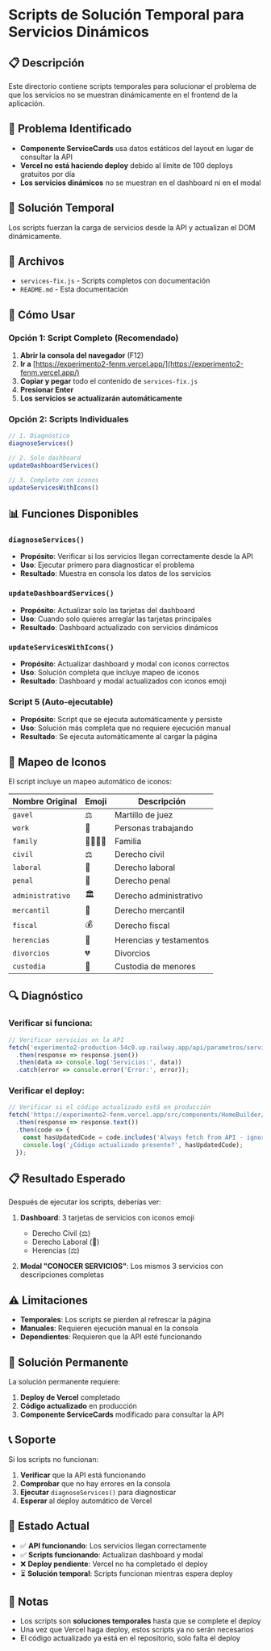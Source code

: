 # Scripts de Solución Temporal para Servicios Dinámicos

## 📋 Descripción

Este directorio contiene scripts temporales para solucionar el problema de que los servicios no se muestran dinámicamente en el frontend de la aplicación.

## 🚨 Problema Identificado

- **Componente ServiceCards** usa datos estáticos del layout en lugar de consultar la API
- **Vercel no está haciendo deploy** debido al límite de 100 deploys gratuitos por día
- **Los servicios dinámicos** no se muestran en el dashboard ni en el modal

## 🔧 Solución Temporal

Los scripts fuerzan la carga de servicios desde la API y actualizan el DOM dinámicamente.

## 📁 Archivos

- `services-fix.js` - Scripts completos con documentación
- `README.md` - Esta documentación

## 🚀 Cómo Usar

### Opción 1: Script Completo (Recomendado)

1. **Abrir la consola del navegador** (F12)
2. **Ir a** [https://experimento2-fenm.vercel.app/](https://experimento2-fenm.vercel.app/)
3. **Copiar y pegar** todo el contenido de `services-fix.js`
4. **Presionar Enter**
5. **Los servicios se actualizarán automáticamente**

### Opción 2: Scripts Individuales

```javascript
// 1. Diagnóstico
diagnoseServices()

// 2. Solo dashboard
updateDashboardServices()

// 3. Completo con iconos
updateServicesWithIcons()
```

## 📊 Funciones Disponibles

### `diagnoseServices()`
- **Propósito**: Verificar si los servicios llegan correctamente desde la API
- **Uso**: Ejecutar primero para diagnosticar el problema
- **Resultado**: Muestra en consola los datos de los servicios

### `updateDashboardServices()`
- **Propósito**: Actualizar solo las tarjetas del dashboard
- **Uso**: Cuando solo quieres arreglar las tarjetas principales
- **Resultado**: Dashboard actualizado con servicios dinámicos

### `updateServicesWithIcons()`
- **Propósito**: Actualizar dashboard y modal con iconos correctos
- **Uso**: Solución completa que incluye mapeo de iconos
- **Resultado**: Dashboard y modal actualizados con iconos emoji

### Script 5 (Auto-ejecutable)
- **Propósito**: Script que se ejecuta automáticamente y persiste
- **Uso**: Solución más completa que no requiere ejecución manual
- **Resultado**: Se ejecuta automáticamente al cargar la página

## 🎯 Mapeo de Iconos

El script incluye un mapeo automático de iconos:

| Nombre Original | Emoji | Descripción |
|----------------|-------|-------------|
| `gavel` | ⚖️ | Martillo de juez |
| `work` | 👥 | Personas trabajando |
| `family` | 👨‍👩‍👧‍👦 | Familia |
| `civil` | ⚖️ | Derecho civil |
| `laboral` | 👥 | Derecho laboral |
| `penal` | 🚨 | Derecho penal |
| `administrativo` | 🏛️ | Derecho administrativo |
| `mercantil` | 💼 | Derecho mercantil |
| `fiscal` | 💰 | Derecho fiscal |
| `herencias` | 📜 | Herencias y testamentos |
| `divorcios` | 💔 | Divorcios |
| `custodia` | 👶 | Custodia de menores |

## 🔍 Diagnóstico

### Verificar si funciona:

```javascript
// Verificar servicios en la API
fetch('experimento2-production-54c0.up.railway.app/api/parametros/services')
  .then(response => response.json())
  .then(data => console.log('Servicios:', data))
  .catch(error => console.error('Error:', error));
```

### Verificar el deploy:

```javascript
// Verificar si el código actualizado está en producción
fetch('https://experimento2-fenm.vercel.app/src/components/HomeBuilder/ComponentRenderer.tsx')
  .then(response => response.text())
  .then(code => {
    const hasUpdatedCode = code.includes('Always fetch from API - ignore static layout data');
    console.log('¿Código actualizado presente?', hasUpdatedCode);
  });
```

## 📋 Resultado Esperado

Después de ejecutar los scripts, deberías ver:

1. **Dashboard**: 3 tarjetas de servicios con iconos emoji
   - Derecho Civil (⚖️)
   - Derecho Laboral (👥)
   - Herencias (⚖️)

2. **Modal "CONOCER SERVICIOS"**: Los mismos 3 servicios con descripciones completas

## ⚠️ Limitaciones

- **Temporales**: Los scripts se pierden al refrescar la página
- **Manuales**: Requieren ejecución manual en la consola
- **Dependientes**: Requieren que la API esté funcionando

## 🔄 Solución Permanente

La solución permanente requiere:

1. **Deploy de Vercel** completado
2. **Código actualizado** en producción
3. **Componente ServiceCards** modificado para consultar la API

## 📞 Soporte

Si los scripts no funcionan:

1. **Verificar** que la API está funcionando
2. **Comprobar** que no hay errores en la consola
3. **Ejecutar** `diagnoseServices()` para diagnosticar
4. **Esperar** al deploy automático de Vercel

## 🎯 Estado Actual

- ✅ **API funcionando**: Los servicios llegan correctamente
- ✅ **Scripts funcionando**: Actualizan dashboard y modal
- ❌ **Deploy pendiente**: Vercel no ha completado el deploy
- ⏳ **Solución temporal**: Scripts funcionan mientras espera deploy

## 📝 Notas

- Los scripts son **soluciones temporales** hasta que se complete el deploy
- Una vez que Vercel haga deploy, estos scripts ya no serán necesarios
- El código actualizado ya está en el repositorio, solo falta el deploy 